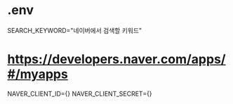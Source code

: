 # .env
SEARCH_KEYWORD="네이버에서 검색할 키워드"
# https://developers.naver.com/apps/#/myapps
NAVER_CLIENT_ID={}
NAVER_CLIENT_SECRET={}